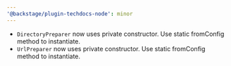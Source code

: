 ```yaml
---
'@backstage/plugin-techdocs-node': minor
---
```


- `DirectoryPreparer` now uses private constructor. Use static fromConfig method to instantiate.
- `UrlPreparer` now uses private constructor. Use static fromConfig method to instantiate.
